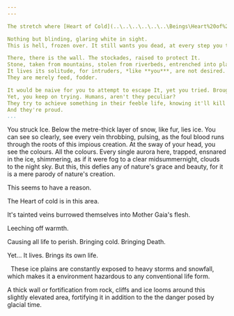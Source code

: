 ```yaml
---
---

The stretch where [Heart of Cold](..\..\..\..\..\..\Beings\Heart%20of%20Cold.md)  is situated.

Nothing but blinding, glaring white in sight. 
This is hell, frozen over. It still wants you dead, at every step you take. 

There, there is the wall. The stockades, raised to protect It. 
Stone, taken from mountains, stolen from riverbeds, entrenched into plastered growths of ice and mineral. 
It lives its solitude, for intruders, *like **you***, are not desired. 
They are merely feed, fodder. 

It would be naive for you to attempt to escape It, yet you tried. Brought your shovel, your tools. That what otherwise is your only means to live is ridiculed by the snow, by the sheer masses of snow falling unto you.
Yet, you keep on trying. Humans, aren't they peculiar?
They try to achieve something in their feeble life, knowing it'll kill them. 
And they're proud. 
...
```

You struck Ice.
Below the metre-thick layer of snow, like fur, lies ice.
You can see so clearly, see every vein throbbing, pulsing, as the foul blood runs through the roots of this impious creation. 
At the sway of your head, you see the colours. All the colours. Every single aurora here, trapped, ensnared in the ice, shimmering, as if it were fog to a clear midsummernight, clouds to the night sky.
But this, this defies any of nature's grace and beauty, for it is a mere parody of nature's creation. 

This seems to have a reason.

The Heart of cold is in this area.

It's tainted veins burrowed themselves into Mother Gaia's flesh.

Leeching off warmth.

Causing all life to perish. Bringing cold. Bringing Death.

Yet... It lives. Brings its own life.

 
These ice plains are constantly exposed to heavy storms and snowfall, which makes it a environment hazardous to any conventional life form.

A thick wall or fortification from rock, cliffs and ice looms around this slightly elevated area, fortifying it in addition to the the danger posed by glacial time.

 
